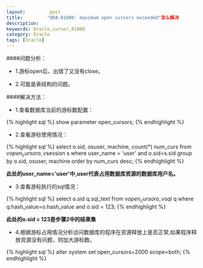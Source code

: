 ```yaml
---
layout:         post
title:         "ORA-01000: maximum open cursors exceeded"怎么解决
description: 
keywords: Oracle,cursor,01000
category: Oracle
tags: [Oracle]
---
```


####问题分析：

* 1.游标open后，出错了又没有close。

* 2.可能是表结构的问题。

####解决方法：

* 1.查看数据库当前的游标数配置：

{% highlight sql %}
show parameter open_cursors;
{% endhighlight %}
 
<!-- more -->

* 2.查看游标使用情况：

{% highlight sql %}
 select o.sid, osuser, machine, count(*) num_curs
 from v$open_cursor o, v$session s
 where user_name = 'user' and o.sid=s.sid
 group by o.sid, osuser, machine
 order by  num_curs desc;
{% endhighlight %} 

__此处的user_name='user'中,user代表占用数据库资源的数据库用户名。__
 

* 3.查看游标执行的sql情况：

{% highlight sql %}
 select o.sid q.sql_text
 from v$open_cursor o, v$sql q
 where q.hash_value=o.hash_value and o.sid = 123;
{% endhighlight %} 

__此处的o.sid = 123是步骤2中的结果集__

* 4.根据游标占用情况分析访问数据库的程序在资源释放上是否正常,如果程序释放资源没有问题，则加大游标数。

{% highlight sql %}
alter system set open_cursors=2000 scope=both;
{% endhighlight %} 
